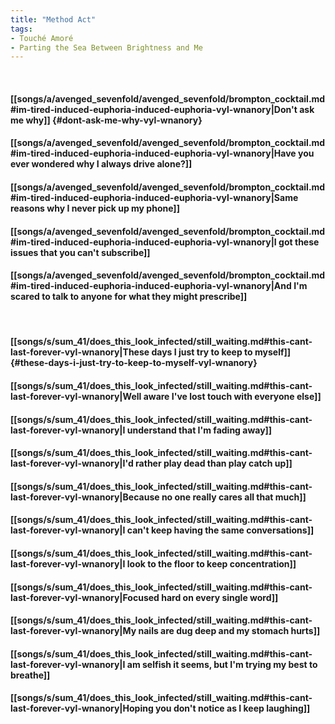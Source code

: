 ```yaml
---
title: "Method Act"
tags:
- Touché Amoré
- Parting the Sea Between Brightness and Me
---
```

&nbsp;
#### [[songs/a/avenged_sevenfold/avenged_sevenfold/brompton_cocktail.md#im-tired-induced-euphoria-induced-euphoria-vyl-wnanory|Don't ask me why]] {#dont-ask-me-why-vyl-wnanory}
#### [[songs/a/avenged_sevenfold/avenged_sevenfold/brompton_cocktail.md#im-tired-induced-euphoria-induced-euphoria-vyl-wnanory|Have you ever wondered why I always drive alone?]]
#### [[songs/a/avenged_sevenfold/avenged_sevenfold/brompton_cocktail.md#im-tired-induced-euphoria-induced-euphoria-vyl-wnanory|Same reasons why I never pick up my phone]]
#### [[songs/a/avenged_sevenfold/avenged_sevenfold/brompton_cocktail.md#im-tired-induced-euphoria-induced-euphoria-vyl-wnanory|I got these issues that you can't subscribe]]
#### [[songs/a/avenged_sevenfold/avenged_sevenfold/brompton_cocktail.md#im-tired-induced-euphoria-induced-euphoria-vyl-wnanory|And I'm scared to talk to anyone for what they might prescribe]]
&nbsp;
#### [[songs/s/sum_41/does_this_look_infected/still_waiting.md#this-cant-last-forever-vyl-wnanory|These days I just try to keep to myself]] {#these-days-i-just-try-to-keep-to-myself-vyl-wnanory}
#### [[songs/s/sum_41/does_this_look_infected/still_waiting.md#this-cant-last-forever-vyl-wnanory|Well aware I've lost touch with everyone else]]
#### [[songs/s/sum_41/does_this_look_infected/still_waiting.md#this-cant-last-forever-vyl-wnanory|I understand that I'm fading away]]
#### [[songs/s/sum_41/does_this_look_infected/still_waiting.md#this-cant-last-forever-vyl-wnanory|I'd rather play dead than play catch up]]
#### [[songs/s/sum_41/does_this_look_infected/still_waiting.md#this-cant-last-forever-vyl-wnanory|Because no one really cares all that much]]
#### [[songs/s/sum_41/does_this_look_infected/still_waiting.md#this-cant-last-forever-vyl-wnanory|I can't keep having the same conversations]]
#### [[songs/s/sum_41/does_this_look_infected/still_waiting.md#this-cant-last-forever-vyl-wnanory|I look to the floor to keep concentration]]
#### [[songs/s/sum_41/does_this_look_infected/still_waiting.md#this-cant-last-forever-vyl-wnanory|Focused hard on every single word]]
#### [[songs/s/sum_41/does_this_look_infected/still_waiting.md#this-cant-last-forever-vyl-wnanory|My nails are dug deep and my stomach hurts]]
#### [[songs/s/sum_41/does_this_look_infected/still_waiting.md#this-cant-last-forever-vyl-wnanory|I am selfish it seems, but I'm trying my best to breathe]]
#### [[songs/s/sum_41/does_this_look_infected/still_waiting.md#this-cant-last-forever-vyl-wnanory|Hoping you don't notice as I keep laughing]]
